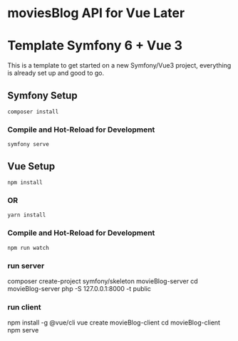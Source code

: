 # moviesBlog API for Vue Later

# Template Symfony 6 + Vue 3

   This is a template to get started on a new Symfony/Vue3 project, everything is already set up and good to go.

## Symfony Setup

```symfony
composer install
```

### Compile and Hot-Reload for Development

```symfony
symfony serve
```

## Vue Setup

```vue
npm install
```

### OR

```vue
yarn install
```

### Compile and Hot-Reload for Development

```vue
npm run watch
```

### run server
composer create-project symfony/skeleton movieBlog-server
cd movieBlog-server
php -S 127.0.0.1:8000 -t public


### run client
npm install -g @vue/cli
vue create movieBlog-client
cd movieBlog-client
npm serve

